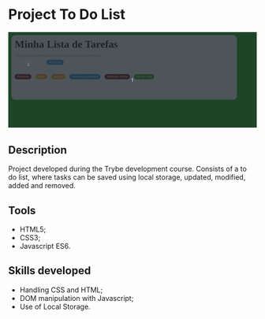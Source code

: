 # Project To Do List
![example of a to do list](./todolist.gif)


## Description

Project developed during the Trybe development course. Consists of a to do list, where tasks can be saved using local storage, updated, modified, added and removed.


## Tools

- HTML5;
- CSS3;
- Javascript ES6.


## Skills developed

- Handling CSS and HTML;
- DOM manipulation with Javascript;
- Use of Local Storage.